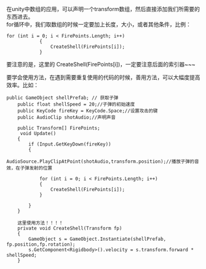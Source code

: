 在unity中数组的应用，可以声明一个transform数组，然后直接添加我们所需要的东西进去。  
for循环中，我们取数组的时候一定要加上长度，大小，或者其他条件，比例：  
```
for (int i = 0; i < FirePoints.Length; i++)
            {
                CreateShell(FirePoints[i]);
            }
```  
要注意的是，这里的 CreateShell(FirePoints[i])，一定要注意后面的索引器~~~  

要学会使用方法，在遇到需要重复使用的代码的时候，善用方法，可以大幅度提高效率。比如：   

```
public GameObject shellPrefab; // 获取子弹
    public float shellSpeed = 20;//子弹的初始速度
    public KeyCode fireKey = KeyCode.Space;//设置攻击的键
    public AudioClip shotAudio;//声明声音
    
    public Transform[] FirePoints;
     void Update()
    {
        if (Input.GetKeyDown(fireKey))
        {         
            AudioSource.PlayClipAtPoint(shotAudio,transform.position);//播放子弹的音效，在子弹发射的位置
            
            for (int i = 0; i < FirePoints.Length; i++)
            {
                CreateShell(FirePoints[i]);
            }
            
        }
    }
    
    这里使用方法！！！！
    private void CreateShell(Transform fp)
    {
        GameObject s = GameObject.Instantiate(shellPrefab, fp.position,fp.rotation);
        s.GetComponent<Rigidbody>().velocity = s.transform.forward * shellSpeed;
    }

```
